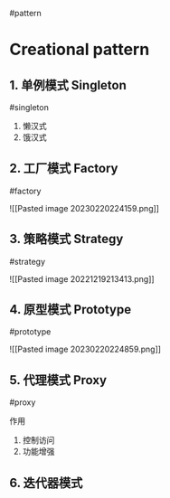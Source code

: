 #pattern

# Creational pattern

## 1. 单例模式 Singleton
#singleton

1. 懒汉式
2. 饿汉式

## 2. 工厂模式 Factory
#factory

![[Pasted image 20230220224159.png]]

## 3. 策略模式 Strategy
#strategy

![[Pasted image 20221219213413.png]]

## 4. 原型模式 Prototype
#prototype

![[Pasted image 20230220224859.png]]

## 5. 代理模式 Proxy
#proxy 

作用
1. 控制访问
2. 功能增强

## 6. 迭代器模式 
